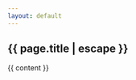 ```yaml
---
layout: default
---
```


<article class="pt-24 sm:pt-32 pb-16">
  <h1 class="mb-8 md:mb-4 pb-0">
    {{ page.title | escape }}
  </h1>
  <div class="{{ page.markdown }} max-w-none leading-6 py-6">
    {{ content }}
  </div>
</article>
